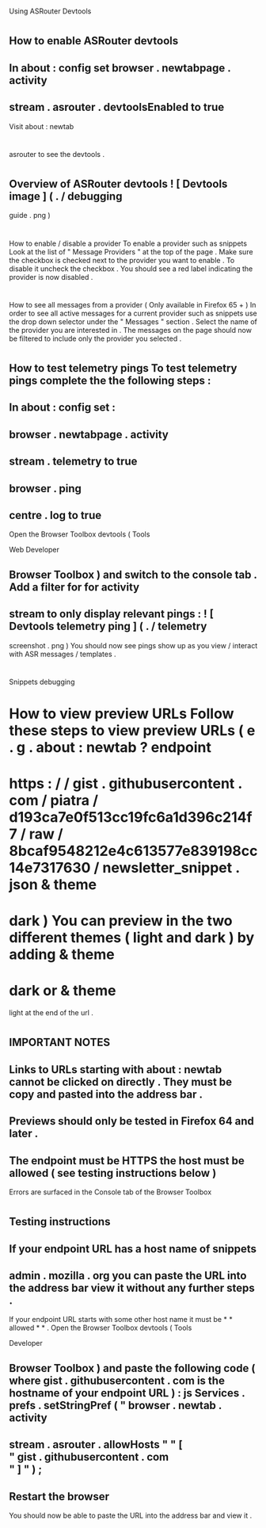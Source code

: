 #
Using
ASRouter
Devtools
#
#
How
to
enable
ASRouter
devtools
-
In
about
:
config
set
browser
.
newtabpage
.
activity
-
stream
.
asrouter
.
devtoolsEnabled
to
true
-
Visit
about
:
newtab
#
asrouter
to
see
the
devtools
.
#
#
Overview
of
ASRouter
devtools
!
[
Devtools
image
]
(
.
/
debugging
-
guide
.
png
)
#
#
How
to
enable
/
disable
a
provider
To
enable
a
provider
such
as
snippets
Look
at
the
list
of
"
Message
Providers
"
at
the
top
of
the
page
.
Make
sure
the
checkbox
is
checked
next
to
the
provider
you
want
to
enable
.
To
disable
it
uncheck
the
checkbox
.
You
should
see
a
red
label
indicating
the
provider
is
now
disabled
.
#
#
How
to
see
all
messages
from
a
provider
(
Only
available
in
Firefox
65
+
)
In
order
to
see
all
active
messages
for
a
current
provider
such
as
snippets
use
the
drop
down
selector
under
the
"
Messages
"
section
.
Select
the
name
of
the
provider
you
are
interested
in
.
The
messages
on
the
page
should
now
be
filtered
to
include
only
the
provider
you
selected
.
#
#
How
to
test
telemetry
pings
To
test
telemetry
pings
complete
the
the
following
steps
:
-
In
about
:
config
set
:
-
browser
.
newtabpage
.
activity
-
stream
.
telemetry
to
true
-
browser
.
ping
-
centre
.
log
to
true
-
Open
the
Browser
Toolbox
devtools
(
Tools
>
Web
Developer
>
Browser
Toolbox
)
and
switch
to
the
console
tab
.
Add
a
filter
for
for
activity
-
stream
to
only
display
relevant
pings
:
!
[
Devtools
telemetry
ping
]
(
.
/
telemetry
-
screenshot
.
png
)
You
should
now
see
pings
show
up
as
you
view
/
interact
with
ASR
messages
/
templates
.
#
#
Snippets
debugging
#
#
#
How
to
view
preview
URLs
Follow
these
steps
to
view
preview
URLs
(
e
.
g
.
about
:
newtab
?
endpoint
=
https
:
/
/
gist
.
githubusercontent
.
com
/
piatra
/
d193ca7e0f513cc19fc6a1d396c214f7
/
raw
/
8bcaf9548212e4c613577e839198cc14e7317630
/
newsletter_snippet
.
json
&
theme
=
dark
)
You
can
preview
in
the
two
different
themes
(
light
and
dark
)
by
adding
&
theme
=
dark
or
&
theme
=
light
at
the
end
of
the
url
.
#
#
#
#
IMPORTANT
NOTES
-
Links
to
URLs
starting
with
about
:
newtab
cannot
be
clicked
on
directly
.
They
must
be
copy
and
pasted
into
the
address
bar
.
-
Previews
should
only
be
tested
in
Firefox
64
and
later
.
-
The
endpoint
must
be
HTTPS
the
host
must
be
allowed
(
see
testing
instructions
below
)
-
Errors
are
surfaced
in
the
Console
tab
of
the
Browser
Toolbox
#
#
#
#
Testing
instructions
-
If
your
endpoint
URL
has
a
host
name
of
snippets
-
admin
.
mozilla
.
org
you
can
paste
the
URL
into
the
address
bar
view
it
without
any
further
steps
.
-
If
your
endpoint
URL
starts
with
some
other
host
name
it
must
be
*
*
allowed
*
*
.
Open
the
Browser
Toolbox
devtools
(
Tools
>
Developer
>
Browser
Toolbox
)
and
paste
the
following
code
(
where
gist
.
githubusercontent
.
com
is
the
hostname
of
your
endpoint
URL
)
:
js
Services
.
prefs
.
setStringPref
(
"
browser
.
newtab
.
activity
-
stream
.
asrouter
.
allowHosts
"
"
[
\
"
gist
.
githubusercontent
.
com
\
"
]
"
)
;
-
Restart
the
browser
-
You
should
now
be
able
to
paste
the
URL
into
the
address
bar
and
view
it
.
